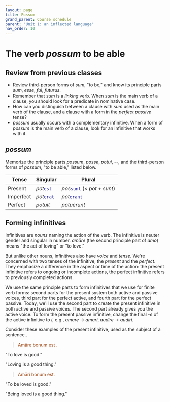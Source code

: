 ```yaml
---
layout: page
title: Possum
grand_parent: Course schedule
parent: "Unit 1: an inflected language"
nav_order: 10
---
```



# The verb *possum* to be able



## Review from previous classes

- Review third-person forms of *sum*, "to be," and know its principle parts *sum*, *esse*, *fui*, *futurus*.
- Remember that *sum* is a *linking* verb.  When *sum* is the main verb of a clause, you should look for a predicate in nominative case.
- How can you distinguish between a clause with *sum* used as the main verb of the clause, and a clause with a form in the *perfect passive* tense?
- *possum* usually occurs with a complementary infinitive.  When a  form of *possum* is the main verb of a clause, look for an infinitive that works with it.


## *possum*

Memorize the  principle parts *possum*, *posse*, *potui*, --, and the third-person forms of *possum*, "to be able," listed below.


| Tense | Singular | Plural |
| --- | --- | --- |
| Present | *pot`est`* | *pos`sunt`* (< *pot* + *sunt*) |
| Imperfect | *pot`erat`* | *pot`erant`* |
| Perfect | *potuit* | *potuērunt* |



## Forming infinitives

Infinitives are *nouns* naming the action of the verb.  The infinitive is neuter gender and singular in number. *amāre* (the second principle part of *amo*) means "the act of loving" or "to love."  

But unlike other nouns, infinitives also have *voice* and *tense*.   We're concerned with two tenses of the infinitive, the *present* and the *perfect*.  They emphasize a difference in the aspect or time of the action:  the present infinitive refers to ongoing or incomplete actions, the perfect infinitive refers to previously completed actions.

We use the same principle parts to form infinitives that we use for finite verb forms: second parts for the present system both active and passive voices, third part for the perfect active, and fourth part for the perfect passive.   Today, we'll use the second part to create the present infinitive in both active and passive voices.  The second part already gives you the active voice. To form the present passive infinitive, change the final *-e* of the active infinitive to *i*, e.g.,  *amare* -> *amari*, *audire* -> *audiri*.


Consider these examples of the present infinitive, used as the subject of a sentence..


> Amāre bonum est .

"To love is good."

"Loving is a good thing."

> Amāri bonum est.

"To be loved  is good."

"Being loved is a good thing."



<style scoped>
  code {
    color: 	rgb(24, 23, 162);

    font-style: normal;
  }
  blockquote {
    color: rgb(159, 69, 17);
  }
</style>
